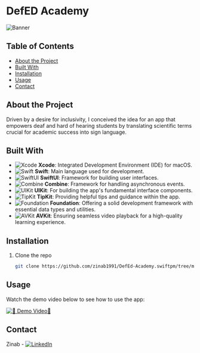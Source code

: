 # DefED Academy

![Banner](https://github.com/zinab1991/DefEd-Academy.swiftpm/blob/main/heading.png)

## Table of Contents
- [About the Project](#about-the-project)
- [Built With](#built-with)
- [Installation](#installation)
- [Usage](#usage)
- [Contact](#contact)

## About the Project

Driven by a desire for inclusivity, I conceived the idea for an app that empowers deaf and hard of hearing students by translating scientific terms crucial for academic success into sign language.

## Built With

- ![Xcode](https://img.shields.io/badge/Xcode-IDE-blue?style=flat&logo=xcode) **Xcode**: Integrated Development Environment (IDE) for macOS.
- ![Swift](https://img.shields.io/badge/Swift-Programming%20Language-orange?style=flat&logo=swift) **Swift**: Main language used for development.
- ![SwiftUI](https://img.shields.io/badge/SwiftUI-Framework-blue?style=flat&logo=swift) **SwiftUI**: Framework for building user interfaces.
- ![Combine](https://img.shields.io/badge/Combine-Framework-green?style=flat&logo=apple) **Combine**: Framework for handling asynchronous events.
- ![UIKit](https://img.shields.io/badge/UIKit-Framework-blue?style=flat&logo=apple) **UIKit**: For building the app's fundamental interface components.
- ![TipKit](https://img.shields.io/badge/TipKit-Guidance-yellow?style=flat) **TipKit**: Providing helpful tips and guidance within the app.
- ![Foundation](https://img.shields.io/badge/Foundation-Framework-lightgrey?style=flat) **Foundation**: Offering a solid development framework with essential data types and utilities.
- ![AVKit](https://img.shields.io/badge/AVKit-Framework-blue?style=flat&logo=apple) **AVKit**: Ensuring seamless video playback for a high-quality learning experience.

## Installation

1. Clone the repo
   ```sh
   git clone https://github.com/zinab1991/DefEd-Academy.swiftpm/tree/main

## Usage

Watch the demo video below to see how to use the app:

[![🎥 Demo Video🎥](https://img.shields.io/badge/Demo%20Video-Watch-blue)](https://github.com/zinab1991/DefEd-Academy.swiftpm/raw/main/DefED.mp4)

## Contact

Zinab - [![LinkedIn](https://img.shields.io/badge/LinkedIn-Connect-blue?style=flat&logo=linkedin)](https://www.linkedin.com/in/zainab-bahakeem-5b421849)

